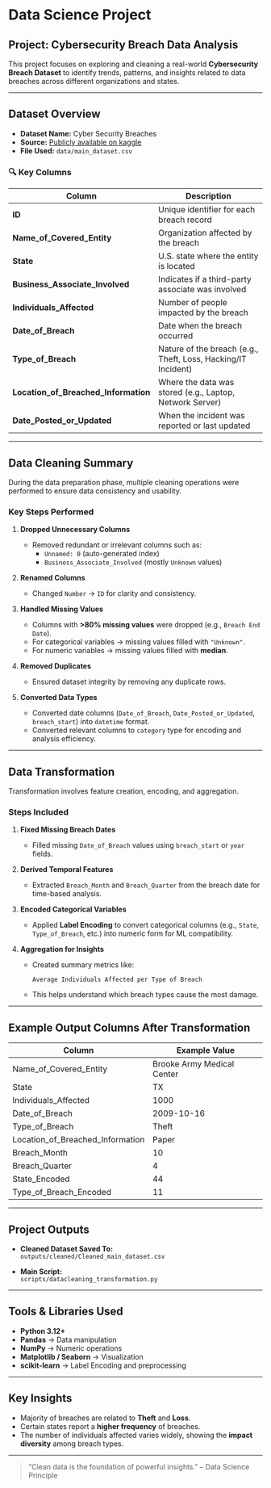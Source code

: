 # Data Science Project

## Project: Cybersecurity Breach Data Analysis

This project focuses on exploring and cleaning a real-world **Cybersecurity Breach Dataset** to identify trends, patterns, and insights related to data breaches across different organizations and states.

---

## Dataset Overview

- **Dataset Name:** Cyber Security Breaches
- **Source:** [Publicly available on kaggle](https://www.kaggle.com/datasets/alukosayoenoch/cyber-security-breaches-data/data)
- **File Used:** `data/main_dataset.csv`

### 🔍 Key Columns
| Column | Description |
|---------|-------------|
| **ID** | Unique identifier for each breach record |
| **Name_of_Covered_Entity** | Organization affected by the breach |
| **State** | U.S. state where the entity is located |
| **Business_Associate_Involved** | Indicates if a third-party associate was involved |
| **Individuals_Affected** | Number of people impacted by the breach |
| **Date_of_Breach** | Date when the breach occurred |
| **Type_of_Breach** | Nature of the breach (e.g., Theft, Loss, Hacking/IT Incident) |
| **Location_of_Breached_Information** | Where the data was stored (e.g., Laptop, Network Server) |
| **Date_Posted_or_Updated** | When the incident was reported or last updated |

---

## Data Cleaning Summary

During the data preparation phase, multiple cleaning operations were performed to ensure data consistency and usability.

### Key Steps Performed
1. **Dropped Unnecessary Columns**
   - Removed redundant or irrelevant columns such as:
     - `Unnamed: 0` (auto-generated index)
     - `Business_Associate_Involved` (mostly `Unknown` values)

2. **Renamed Columns**
   - Changed `Number` → `ID` for clarity and consistency.

3. **Handled Missing Values**
   - Columns with **>80% missing values** were dropped (e.g., `Breach End Date`).
   - For categorical variables → missing values filled with `"Unknown"`.
   - For numeric variables → missing values filled with **median**.

4. **Removed Duplicates**
   - Ensured dataset integrity by removing any duplicate rows.

5. **Converted Data Types**
   - Converted date columns (`Date_of_Breach`, `Date_Posted_or_Updated`, `breach_start`) into `datetime` format.
   - Converted relevant columns to `category` type for encoding and analysis efficiency.

---

## Data Transformation

Transformation involves feature creation, encoding, and aggregation.

### Steps Included
1. **Fixed Missing Breach Dates**
   - Filled missing `Date_of_Breach` values using `breach_start` or `year` fields.

2. **Derived Temporal Features**
   - Extracted `Breach_Month` and `Breach_Quarter` from the breach date for time-based analysis.

3. **Encoded Categorical Variables**
   - Applied **Label Encoding** to convert categorical columns (e.g., `State`, `Type_of_Breach`, etc.) into numeric form for ML compatibility.

4. **Aggregation for Insights**
   - Created summary metrics like:
     ```text
     Average Individuals Affected per Type of Breach
     ```
   - This helps understand which breach types cause the most damage.

---

## Example Output Columns After Transformation
| Column | Example Value |
|---------|----------------|
| Name_of_Covered_Entity | Brooke Army Medical Center |
| State | TX |
| Individuals_Affected | 1000 |
| Date_of_Breach | 2009-10-16 |
| Type_of_Breach | Theft |
| Location_of_Breached_Information | Paper |
| Breach_Month | 10 |
| Breach_Quarter | 4 |
| State_Encoded | 44 |
| Type_of_Breach_Encoded | 11 |

---

## Project Outputs

- **Cleaned Dataset Saved To:**  
  `outputs/cleaned/Cleaned_main_dataset.csv`

- **Main Script:**  
  `scripts/datacleaning_transformation.py`

---

## Tools & Libraries Used

- **Python 3.12+**
- **Pandas** → Data manipulation  
- **NumPy** → Numeric operations  
- **Matplotlib / Seaborn** → Visualization  
- **scikit-learn** → Label Encoding and preprocessing  

---

## Key Insights

- Majority of breaches are related to **Theft** and **Loss**.  
- Certain states report a **higher frequency** of breaches.  
- The number of individuals affected varies widely, showing the **impact diversity** among breach types.

---

> “Clean data is the foundation of powerful insights.” – Data Science Principle
